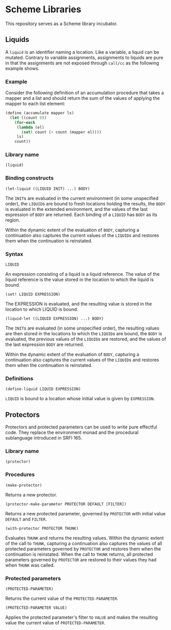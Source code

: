 # Scheme Libraries

This repository serves as a Scheme library incubator.

## Liquids

A `liquid` is an identifier naming a location.  Like a variable, a liquid can be mutated.  Contrary to variable assignments, assignments to liquids are pure in that the assignments are not exposed through `call/cc` as the following example shows.

### Example

Consider the following definition of an accumulation procedure that takes a mapper and a list and should return the sum of the values of applying the mapper to each list element:

```scheme
(define (accumulate mapper ls)
  (let ((count 0))
    (for-each 
     (lambda (el)
       (set! count (+ count (mapper el))))
     ls)
    count))
```

### Library name

`(liquid)`

### Binding constructs

`(let-liquid ((LIQUID INIT) ...) BODY)`

The `INIT`s are evaluated in the current environment (in some unspecified order), the `LIQUID`s are bound to fresh locations holding the results, the `BODY` is evaluated in the extended environment, and the values of the last expression of `BODY` are returned.  Each binding of a `LIQUID` has `BODY` as its region. 

Within the dynamic extent of the evaluation of `BODY`, capturing a continuation also captures the current values of the `LIQUID`s and restores them when the continuation is reinstated.

### Syntax

`LIQUID`

An expression consisting of a liquid is a liquid reference.  The value of the liquid reference is the value stored in the location to which the liquid is bound.

`(set! LIQUID EXPRESSION)`

The EXPRESSION is evaluated, and the resulting value is stored in the location to which LIQUID is bound.

`(liquid-let ((LIQUID EXPRESSION) ...) BODY)`

The `INIT`s are evaluated (in some unspecified order), the resulting values are then stored in the locations to which the `LIQUID`s are bound, the `BODY` is evaluated, the previous values of the `LIQUID`s are restored, and the values of the last expression `BODY` are returned.

Within the dynamic extent of the evaluation of `BODY`, capturing a continuation also captures the current values of the `LIQUID`s and restores them when the continuation is reinstated.

### Definitions

`(define-liquid LIQUID EXPRESSION)`

`LIQUID` is bound to a location whose initial value is given by `EXPRESSION`.

## Protectors

Protectors and protected parameters can be used to write pure effectful code.  They replace the environment monad and the procedural sublanguage introduced in SRFI 165.

### Library name

`(protector)`

### Procedures

`(make-protector)`

Returns a new protector.

`(protector-make-parameter PROTECTOR DEFAULT [FILTER])`

Returns a new protected parameter, governed by `PROTECTOR` with initial value `DEFAULT` and `FILTER`.

`(with-protector PROTECTOR THUNK)`

Evaluates `THUNK` and returns the resulting values.  Within the dynamic extent of the call to `THUNK`, capturing a continuation also captures the values of all protected parameters governed by `PROTECTOR` and restores them when the continuation is reinstated.  When the call to `THUNK` returns, all protected parameters governed by `PROTECTOR` are restored to their values they had when `THUNK` was called.

### Protected parameters

`(PROTECTED-PARAMETER)`

Returns the current value of the `PROTECTED-PARAMETER`.

`(PROTECTED-PARAMETER VALUE)`

Applies the protected parameter's filter to `VALUE` and makes the resulting value the current value of `PROTECTED-PARAMETER`.
